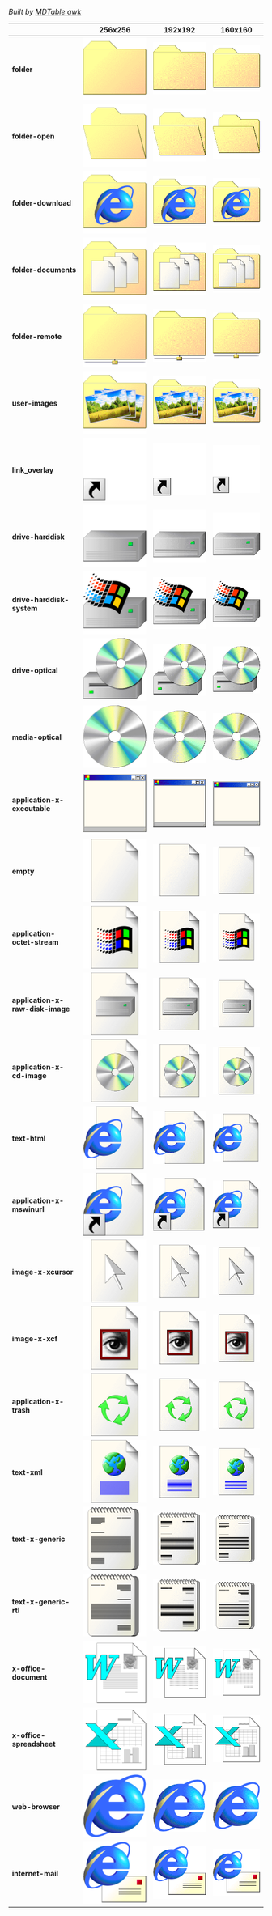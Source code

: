 *Built by [MDTable.awk](https://github.com/nestoris/scripts-for-Icon-theming/blob/main/mdtable.awk)*

| |**256x256**|**192x192**|**160x160**|
|-|-|-|-|
|**folder**|![](SE98/places/256/folder.png)|![](SE98/places/192/folder.png)|![](SE98/places/160/folder.png)|
|**folder-open**|![](SE98/places/256/folder-open.png)|![](SE98/places/192/folder-open.png)|![](SE98/places/160/folder-open.png)|
|**folder-download**|![](SE98/places/256/folder-download.png)|![](SE98/places/192/folder-download.png)|![](SE98/places/160/folder-download.png)|
|**folder-documents**|![](SE98/places/256/folder-documents.png)|![](SE98/places/192/folder-documents.png)|![](SE98/places/160/folder-documents.png)|
|**folder-remote**|![](SE98/places/256/folder-remote.png)|![](SE98/places/192/folder-remote.png)|![](SE98/places/160/folder-remote.png)|
|**user-images**|![](SE98/places/256/user-images.png)|![](SE98/places/192/user-images.png)|![](SE98/places/160/user-images.png)|
|**link_overlay**|![](SE98/places/256/link_overlay.png)|![](SE98/places/192/link_overlay.png)|![](SE98/places/160/link_overlay.png)|
|**drive-harddisk**|![](SE98/devices/256/drive-harddisk.png)|![](SE98/devices/192/drive-harddisk.png)|![](SE98/devices/160/drive-harddisk.png)|
|**drive-harddisk-system**|![](SE98/devices/256/drive-harddisk-system.png)|![](SE98/devices/192/drive-harddisk-system.png)|![](SE98/devices/160/drive-harddisk-system.png)|
|**drive-optical**|![](SE98/devices/256/drive-optical.png)|![](SE98/devices/192/drive-optical.png)|![](SE98/devices/160/drive-optical.png)|
|**media-optical**|![](SE98/devices/256/media-optical.png)|![](SE98/devices/192/media-optical.png)|![](SE98/devices/160/media-optical.png)|
|**application-x-executable**|![](SE98/mimes/256/application-x-executable.png)|![](SE98/mimes/192/application-x-executable.png)|![](SE98/mimes/160/application-x-executable.png)|
|**empty**|![](SE98/mimes/256/empty.png)|![](SE98/mimes/192/empty.png)|![](SE98/mimes/160/empty.png)|
|**application-octet-stream**|![](SE98/mimes/256/application-octet-stream.png)|![](SE98/mimes/192/application-octet-stream.png)|![](SE98/mimes/160/application-octet-stream.png)|
|**application-x-raw-disk-image**|![](SE98/mimes/256/application-x-raw-disk-image.png)|![](SE98/mimes/192/application-x-raw-disk-image.png)|![](SE98/mimes/160/application-x-raw-disk-image.png)|
|**application-x-cd-image**|![](SE98/mimes/256/application-x-cd-image.png)|![](SE98/mimes/192/application-x-cd-image.png)|![](SE98/mimes/160/application-x-cd-image.png)|
|**text-html**|![](SE98/mimes/256/text-html.png)|![](SE98/mimes/192/text-html.png)|![](SE98/mimes/160/text-html.png)|
|**application-x-mswinurl**|![](SE98/mimes/256/application-x-mswinurl.png)|![](SE98/mimes/192/application-x-mswinurl.png)|![](SE98/mimes/160/application-x-mswinurl.png)|
|**image-x-xcursor**|![](SE98/mimes/256/image-x-xcursor.png)|![](SE98/mimes/192/image-x-xcursor.png)|![](SE98/mimes/160/image-x-xcursor.png)|
|**image-x-xcf**|![](SE98/mimes/256/image-x-xcf.png)|![](SE98/mimes/192/image-x-xcf.png)|![](SE98/mimes/160/image-x-xcf.png)|
|**application-x-trash**|![](SE98/mimes/256/application-x-trash.png)|![](SE98/mimes/192/application-x-trash.png)|![](SE98/mimes/160/application-x-trash.png)|
|**text-xml**|![](SE98/mimes/256/text-xml.png)|![](SE98/mimes/192/text-xml.png)|![](SE98/mimes/160/text-xml.png)|
|**text-x-generic**|![](SE98/mimes/256/text-x-generic.png)|![](SE98/mimes/192/text-x-generic.png)|![](SE98/mimes/160/text-x-generic.png)|
|**text-x-generic-rtl**|![](SE98/mimes/256/text-x-generic-rtl.png)|![](SE98/mimes/192/text-x-generic-rtl.png)|![](SE98/mimes/160/text-x-generic-rtl.png)|
|**x-office-document**|![](SE98/mimes/256/x-office-document.png)|![](SE98/mimes/192/x-office-document.png)|![](SE98/mimes/160/x-office-document.png)|
|**x-office-spreadsheet**|![](SE98/mimes/256/x-office-spreadsheet.png)|![](SE98/mimes/192/x-office-spreadsheet.png)|![](SE98/mimes/160/x-office-spreadsheet.png)|
|**web-browser**|![](SE98/apps/256/web-browser.png)|![](SE98/apps/192/web-browser.png)|![](SE98/apps/160/web-browser.png)|
|**internet-mail**|![](SE98/apps/256/internet-mail.png)|![](SE98/apps/192/internet-mail.png)|![](SE98/apps/160/internet-mail.png)|
